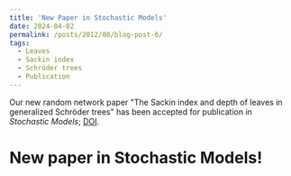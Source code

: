 ```yaml
---
title: 'New Paper in Stochastic Models'
date: 2024-04-02
permalink: /posts/2012/08/blog-post-6/
tags:
  - Leaves
  - Sackin index
  - Schröder trees
  - Publication
---
```


Our new random network paper "The Sackin index and depth of leaves in generalized Schröder trees" has been accepted for 
publication in *Stochastic Models*; [DOI](https://doi.org/10.1080/15326349.2024.2353061).

New paper in Stochastic Models!
=====
